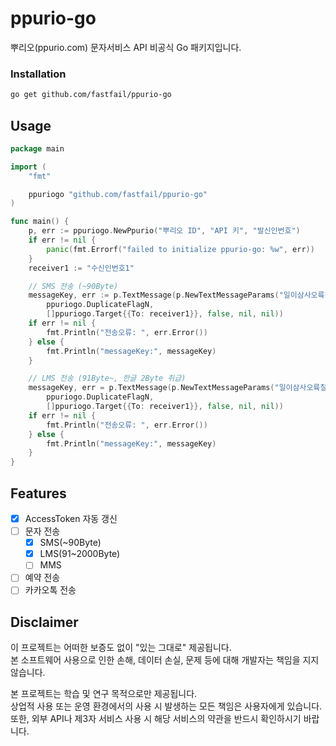 # ppurio-go
뿌리오(ppurio.com) 문자서비스 API 비공식 Go 패키지입니다.

### Installation
```sh
go get github.com/fastfail/ppurio-go
```

<!-- USAGE EXAMPLES -->
## Usage

```go
package main

import (
	"fmt"

	ppuriogo "github.com/fastfail/ppurio-go"
)

func main() {
	p, err := ppuriogo.NewPpurio("뿌리오 ID", "API 키", "발신인번호")
	if err != nil {
		panic(fmt.Errorf("failed to initialize ppurio-go: %w", err))
	}
	receiver1 := "수신인번호1"

	// SMS 전송 (~90Byte)
	messageKey, err := p.TextMessage(p.NewTextMessageParams("일이삼사오륙칠팔구",
		ppuriogo.DuplicateFlagN,
		[]ppuriogo.Target{{To: receiver1}}, false, nil, nil))
	if err != nil {
		fmt.Println("전송오류: ", err.Error())
	} else {
		fmt.Println("messageKey:", messageKey)
	}

	// LMS 전송 (91Byte~, 한글 2Byte 취급)
	messageKey, err = p.TextMessage(p.NewTextMessageParams("일이삼사오륙칠팔구일이삼사오륙칠팔구일이삼사오륙칠팔구일이삼사오륙칠팔구일이삼사오륙칠팔구",
		ppuriogo.DuplicateFlagN,
		[]ppuriogo.Target{{To: receiver1}}, false, nil, nil))
	if err != nil {
		fmt.Println("전송오류: ", err.Error())
	} else {
		fmt.Println("messageKey:", messageKey)
	}
}
```

<!-- ROADMAP -->
## Features

- [X] AccessToken 자동 갱신
- [ ] 문자 전송
    - [X] SMS(~90Byte)
    - [X] LMS(91~2000Byte)
    - [ ] MMS
- [ ] 예약 전송
- [ ] 카카오톡 전송

## Disclaimer

이 프로젝트는 어떠한 보증도 없이 "있는 그대로" 제공됩니다.  
본 소프트웨어 사용으로 인한 손해, 데이터 손실, 문제 등에 대해 개발자는 책임을 지지 않습니다.  

본 프로젝트는 학습 및 연구 목적으로만 제공됩니다.  
상업적 사용 또는 운영 환경에서의 사용 시 발생하는 모든 책임은 사용자에게 있습니다.  
또한, 외부 API나 제3자 서비스 사용 시 해당 서비스의 약관을 반드시 확인하시기 바랍니다.